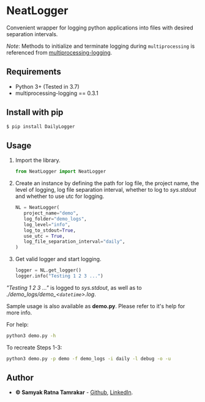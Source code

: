 # NeatLogger
Convenient wrapper for logging python applications into files with desired separation intervals.

*Note*: Methods to initialize and terminate logging during `multiprocessing` is referenced from [multiprocessing-logging](https://github.com/jruere/multiprocessing-logging).


## Requirements

* Python 3+ (Tested in 3.7)
* multiprocessing-logging == 0.3.1


## Install with pip
```bash
$ pip install DailyLogger
```

## Usage
1. Import the library.
    ```python
    from NeatLogger import NeatLogger
    ```
2. Create an instance by defining the path for log file, the project name, the level of logging, log file separation interval, whether to log to *sys.stdout* and whether to use utc for logging.
    ```python
    NL = NeatLogger(
       project_name="demo",
       log_folder="demo_logs",
       log_level="info",
       log_to_stdout=True,
       use_utc = True,
       log_file_separation_interval="daily",
    )
    ```
3. Get valid logger and start logging.
    ```python
    logger = NL.get_logger()
    logger.info("Testing 1 2 3 ...")
    ```

*"Testing 1 2 3 ..."* is logged to *sys.stdout*, as well as to *./demo_logs/demo_<`datetime`>.log*.

Sample usage is also available as **demo.py**. Please refer to it's help for more info.

For help:
```bash
python3 demo.py -h
```

To recreate Steps 1-3:
```bash
python3 demo.py -p demo -f demo_logs -i daily -l debug -o -u
```

## Author

* **&copy; Samyak Ratna Tamrakar** - [Github](https://github.com/srtamrakar), [LinkedIn](https://www.linkedin.com/in/srtamrakar/).